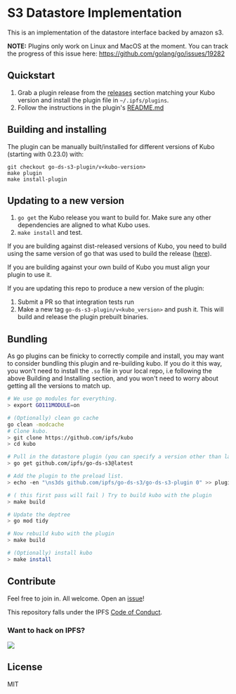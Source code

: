 # S3 Datastore Implementation

This is an implementation of the datastore interface backed by amazon s3.

**NOTE:** Plugins only work on Linux and MacOS at the moment. You can track the progress of this issue here: https://github.com/golang/go/issues/19282

## Quickstart

  1. Grab a plugin release from the [releases](https://github.com/ipfs/go-ds-s3/releases) section matching your Kubo version and install the plugin file in `~/.ipfs/plugins`.
  2. Follow the instructions in the plugin's [README.md](go-ds-s3-plugin/README.md)


## Building and installing


The plugin can be manually built/installed for different versions of Kubo (starting with 0.23.0) with:

```
git checkout go-ds-s3-plugin/v<kubo-version>
make plugin
make install-plugin
```

## Updating to a new version

  1. `go get` the Kubo release you want to build for. Make sure any other
     dependencies are aligned to what Kubo uses.
  2. `make install` and test.


If you are building against dist-released versions of Kubo, you need to build using the same version of go that was used to build the release ([here](https://github.com/ipfs/distributions/blob/master/.tool-versions)).

If you are building against your own build of Kubo you must align your plugin to use it.

If you are updating this repo to produce a new version of the plugin:

  1. Submit a PR so that integration tests run
  2. Make a new tag `go-ds-s3-plugin/v<kubo_version>` and push it. This will build and release the plugin prebuilt binaries.

## Bundling

As go plugins can be finicky to correctly compile and install, you may want to consider bundling this plugin and re-building kubo. If you do it this way, you won't need to install the `.so` file in your local repo, i.e following the above Building and Installing section, and you won't need to worry about getting all the versions to match up.

```bash
# We use go modules for everything.
> export GO111MODULE=on

# (Optionally) clean go cache
go clean -modcache
# Clone kubo.
> git clone https://github.com/ipfs/kubo
> cd kubo

# Pull in the datastore plugin (you can specify a version other than latest if you'd like).
> go get github.com/ipfs/go-ds-s3@latest

# Add the plugin to the preload list.
> echo -en "\ns3ds github.com/ipfs/go-ds-s3/go-ds-s3-plugin 0" >> plugin/loader/preload_list

# ( this first pass will fail ) Try to build kubo with the plugin
> make build

# Update the deptree
> go mod tidy

# Now rebuild kubo with the plugin
> make build

# (Optionally) install kubo
> make install
```

## Contribute

Feel free to join in. All welcome. Open an [issue](https://github.com/ipfs/go-ipfs-example-plugin/issues)!

This repository falls under the IPFS [Code of Conduct](https://github.com/ipfs/community/blob/master/code-of-conduct.md).

### Want to hack on IPFS?

[![](https://cdn.rawgit.com/jbenet/contribute-ipfs-gif/master/img/contribute.gif)](https://github.com/ipfs/community/blob/master/CONTRIBUTING.md)

## License

MIT
